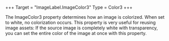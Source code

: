 +++
Target = "ImageLabel.ImageColor3"
Type = Color3
+++

The ImageColor3 property determines how an image is colorized. When set to white, no colorization occurs. This property is very useful for reusing image assets: If the source image is completely white with transparency, you can set the entire color of the image at once with this property.